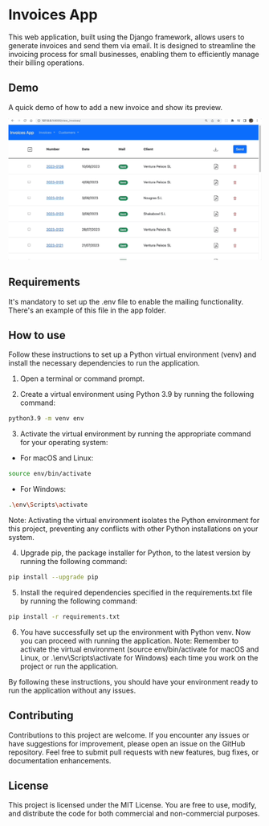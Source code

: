 # Invoices App

This web application, built using the Django framework, allows users to generate invoices and send them via email. It is designed to streamline the invoicing process for small businesses, enabling them to efficiently manage their billing operations.

## Demo

A quick demo of how to add a new invoice and show its preview.

![Add invoice](docs/gifs/add_invoice.gif)

## Requirements

It's mandatory to set up the .env file to enable the mailing functionality. There's an example of this file in the app folder.

## How to use

Follow these instructions to set up a Python virtual environment (venv) and install the necessary dependencies to run the application.

1. Open a terminal or command prompt.

2. Create a virtual environment using Python 3.9 by running the following command:

```bash
python3.9 -m venv env
```

3. Activate the virtual environment by running the appropriate command for your operating system:
- For macOS and Linux:
```bash
source env/bin/activate
```
- For Windows:
```bash
.\env\Scripts\activate
```
Note: Activating the virtual environment isolates the Python environment for this project, preventing any conflicts with other Python installations on your system.

4. Upgrade pip, the package installer for Python, to the latest version by running the following command:

```bash
pip install --upgrade pip
```

5. Install the required dependencies specified in the requirements.txt file by running the following command:

```bash
pip install -r requirements.txt
```

6. You have successfully set up the environment with Python venv. Now you can proceed with running the application.
Note: Remember to activate the virtual environment (source env/bin/activate for macOS and Linux, or .\env\Scripts\activate for Windows) each time you work on the project or run the application.

By following these instructions, you should have your environment ready to run the application without any issues.


## Contributing
Contributions to this project are welcome. If you encounter any issues or have suggestions for improvement, please open an issue on the GitHub repository. Feel free to submit pull requests with new features, bug fixes, or documentation enhancements.

## License
This project is licensed under the MIT License. You are free to use, modify, and distribute the code for both commercial and non-commercial purposes.
